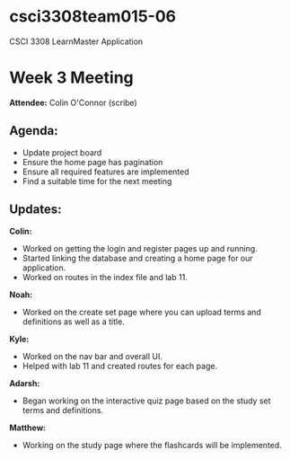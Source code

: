 # csci3308team015-06
CSCI 3308 LearnMaster Application
# Week 3 Meeting

**Attendee:** Colin O'Connor (scribe)

## Agenda:

- Update project board
- Ensure the home page has pagination 
- Ensure all required features are implemented
- Find a suitable time for the next meeting

## Updates:

**Colin:**
- Worked on getting the login and register pages up and running.
- Started linking the database and creating a home page for our application.
- Worked on routes in the index file and lab 11.

**Noah:**
- Worked on the create set page where you can upload terms and definitions as well as a title.

**Kyle:**
- Worked on the nav bar and overall UI.
- Helped with lab 11 and created routes for each page.

**Adarsh:**
- Began working on the interactive quiz page based on the study set terms and definitions.

**Matthew:**
- Working on the study page where the flashcards will be implemented.
